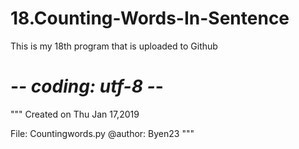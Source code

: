 # 18.Counting-Words-In-Sentence
This is my 18th program that is uploaded to Github

# -*- coding: utf-8 -*-
"""
Created on Thu Jan 17,2019

File: Countingwords.py
@author: Byen23
"""
